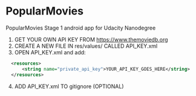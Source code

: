 # PopularMovies
PopularMovies Stage 1 android app for Udacity Nanodegree

1. GET YOUR OWN API KEY FROM https://www.themoviedb.org
2. CREATE A NEW FILE IN res/values/ CALLED API_KEY.xml
3. OPEN API_KEY.xml and add:

```xml
  <resources>
      <string name="private_api_key">YOUR_API_KEY_GOES_HERE</string>
  </resources>
```
4. ADD API_KEY.xml TO gitignore (OPTIONAL)
